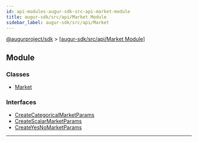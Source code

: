 ```yaml
---
id: api-modules-augur-sdk-src-api-market-module
title: augur-sdk/src/api/Market Module
sidebar_label: augur-sdk/src/api/Market
---
```


[@augurproject/sdk](api-readme.md) > [[augur-sdk/src/api/Market Module]](api-modules-augur-sdk-src-api-market-module.md)

## Module

### Classes

* [Market](api-classes-augur-sdk-src-api-market-market.md)

### Interfaces

* [CreateCategoricalMarketParams](api-interfaces-augur-sdk-src-api-market-createcategoricalmarketparams.md)
* [CreateScalarMarketParams](api-interfaces-augur-sdk-src-api-market-createscalarmarketparams.md)
* [CreateYesNoMarketParams](api-interfaces-augur-sdk-src-api-market-createyesnomarketparams.md)

---


